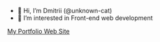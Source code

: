 - 👋 Hi, I’m Dmitrii (@unknown-cat)
- 👀 I’m interested in Front-end web development

[My Portfolio Web Site](https://unknown-cat.netlify.app/)
